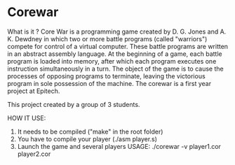 # Corewar

What is it ? Core War is a programming game created by D. G. Jones and A. K. Dewdney in which two or more battle programs (called "warriors") compete for control of a virtual computer. These battle programs are written in an abstract assembly language.
At the beginning of a game, each battle program is loaded into memory, after which each program executes one instruction simultaneously in a turn. The object of the game is to cause the processes of opposing programs to terminate, leaving the victorious program in sole possession of the machine.
The corewar is a first year project at Epitech.

This project created by a group of 3 students.

HOW IT USE:
1. It needs to be compiled ("make" in the root folder)
2. You have to compile your player (./asm player.s)
3. Launch the game and several players
USAGE:
./corewar -v player1.cor player2.cor
